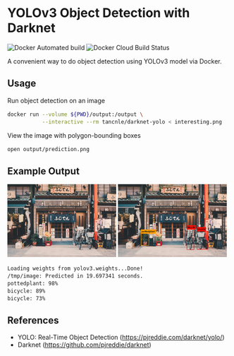 # YOLOv3 Object Detection with Darknet

![Docker Automated build](https://img.shields.io/docker/cloud/automated/tancnle/darknet-yolo.svg?style=popout-square)
![Docker Cloud Build Status](https://img.shields.io/docker/cloud/build/tancnle/darknet-yolo.svg?style=popout-square)

A convenient way to do object detection using YOLOv3 model via Docker.

## Usage

Run object detection on an image
```bash
docker run --volume ${PWD}/output:/output \
           --interactive --rm tancnle/darknet-yolo < interesting.png
```

View the image with polygon-bounding boxes
```bash
open output/prediction.png
```

## Example Output

<img width="49%" src="./examples/storefront.jpg">  <img width="49%" src="./examples/detected-storefront.jpg">

```bash
Loading weights from yolov3.weights...Done!
/tmp/image: Predicted in 19.697341 seconds.
pottedplant: 98%
bicycle: 89%
bicycle: 73%
```

## References
* YOLO: Real-Time Object Detection (https://pjreddie.com/darknet/yolo/)
* Darknet (https://github.com/pjreddie/darknet)
